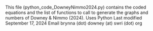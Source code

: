 This file (python_code_DowneyNimmo2024.py) contains the coded equations and the list of functions to call to generate the graphs and numbers of Downey & Nimmo (2024).
Uses Python
Last modified September 17, 2024
Email brynna (dot) downey (at) swri (dot) org

